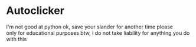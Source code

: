 # Autoclicker

I'm not good at python ok, save your slander for another time please  
only for educational purposes btw, i do not take liability for anything you do with this
